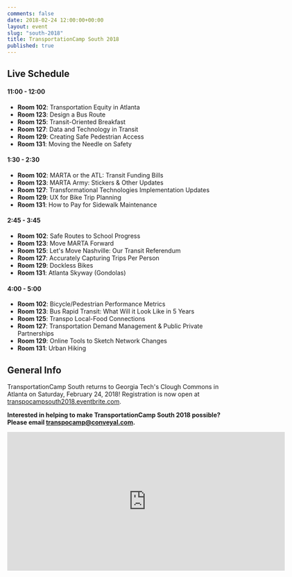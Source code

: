```yaml
---
comments: false
date: 2018-02-24 12:00:00+00:00
layout: event
slug: "south-2018"
title: TransportationCamp South 2018
published: true
---
```


## Live Schedule

#### 11:00 - 12:00

* **Room 102**: Transportation Equity in Atlanta
* **Room 123**: Design a Bus Route
* **Room 125**: Transit-Oriented Breakfast
* **Room 127**: Data and Technology in Transit
* **Room 129**: Creating Safe Pedestrian Access
* **Room 131**: Moving the Needle on Safety

#### 1:30 - 2:30

* **Room 102**: MARTA or the ATL: Transit Funding Bills
* **Room 123**: MARTA Army: Stickers & Other Updates
* **Room 127**: Transformational Technologies Implementation Updates
* **Room 129**: UX for Bike Trip Planning
* **Room 131**: How to Pay for Sidewalk Maintenance

#### 2:45 - 3:45

* **Room 102**: Safe Routes to School Progress
* **Room 123**: Move MARTA Forward
* **Room 125**: Let's Move Nashville: Our Transit Referendum
* **Room 127**: Accurately Capturing Trips Per Person
* **Room 129**: Dockless Bikes
* **Room 131**: Atlanta Skyway (Gondolas)

#### 4:00 - 5:00

* **Room 102**: Bicycle/Pedestrian Performance Metrics
* **Room 123**: Bus Rapid Transit: What Will it Look Like in 5 Years
* **Room 125**: Transpo Local-Food Connections
* **Room 127**: Transportation Demand Management & Public Private Partnerships
* **Room 129**: Online Tools to Sketch Network Changes
* **Room 131**: Urban Hiking


## General Info

TransportationCamp South returns to Georgia Tech's Clough Commons in Atlanta on Saturday, February 24, 2018! Registration is now open at [transpocampsouth2018.eventbrite.com](http://transpocampsouth2018.eventbrite.com/).


**Interested in helping to make TransportationCamp South 2018 possible? Please email <transpocamp@conveyal.com>.**

<iframe src="https://www.google.com/maps/embed?pb=!1m14!1m8!1m3!1d3316.4601498978436!2d-84.396048!3d33.7746136!3m2!1i1024!2i768!4f13.1!3m3!1m2!1s0x88f50489e24c4cc7%3A0x2f07c28c3abda31b!2sClough+Undergraduate+Learning+Commons!5e0!3m2!1sen!2sus!4v1430236093920" width="640" height="320" frameborder="0" style="border:0"></iframe>

